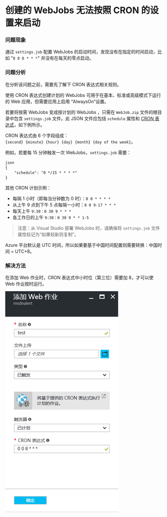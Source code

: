 <properties
	pageTitle="创建的 WebJobs 无法按照 CRON 的设置来启动"
	description="设置中国 UTC 时间使 WebJobs 可以按照 CRON 启动"
	services="app-service-web"
	documentationCenter=""
	authors=""
	manager=""
	editor=""
	tags="Azure,Portal,Web Jobs,CRON,UTC"/>

<tags
    ms.service="app-service-web-aog"
    ms.date="12/08/2016"
    wacn.date="12/08/2016"/>

# 创建的 WebJobs 无法按照 CRON 的设置来启动 #

### 问题现象 ###

通过 `settings.job` 配置 WebJobs 的启动时间，发现没有在指定的时间启动，比如 "`0 0 0 * * *`" 并没有在每天的零点启动。

### 问题分析 ###

在分析该问题之前，需要先了解下 CRON 表达式相关规则。

使用 CRON 表达式创建计划的 WebJobs 可用于在基本、标准或高级模式下运行的 Web 应用，但需要应用上启用 “AlwaysOn”设置。

若要将按需 WebJobs 变成按计划的 WebJobs ，只需在 `WebJob.zip` 文件的根目录中包含 `settings.job` 文件。此 JSON 文件应包括 `schedule` 属性和 [CRON 表达式](https://zh.wikipedia.org/wiki/Cron)，如下例所示。

CRON 表达式由 6 个字段组成：`{second} {minute} {hour} {day} {month} {day of the week}`。

例如，若要每 15 分钟触发一次 WebJobs，`settings.job` 需要：

```
json
{
    "schedule": "0 */15 * * * *"
}
```

其他 CRON 计划示例：

- 每隔 1 小时（即每当分钟数为 0 时）：`0 0 * * * *`
- 从上午 9 点到下午 5 点每隔一小时：`0 0 9-17 * * *`
- 每天上午 `9:30：0 30 9 * * *`
- 各工作日的上午 `9:30：0 30 9 * * 1-5`

> 注意：从 Visual Studio 部署 WebJobs 时，请确保将 `settings.job` 文件属性标记为“如果较新则复制”。

Azure 平台默认是 UTC 时间，所以如果要基于中国时间配置则需要转换：中国时间 = UTC+8。

### 解决方法 ###

在添加 Web 作业时，CRON 表达式中小时位（第三位）需要加 8，才可以使 Web 作业按时运行。

![UTC+8](./media/aog-web-apps-qa-webjob-cron-boot-error/UTC+8.png)